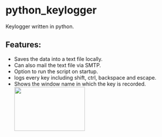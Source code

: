 # python_keylogger
Keylogger written in python.
## Features:
- Saves the data into a text file locally.
- Can also  mail the text file via SMTP.
- Option to run the script on startup.
- logs every key including shift, ctrl, backspace and escape.
- Shows the window name in which the key is recorded.
<a href="http://clipart-library.com/clip-art/233-2332489_linux-penguin-clipart-tux-linux.htm"><img src="http://clipart-library.com/new_gallery/233-2332489_linux-penguin-clipart-tux-linux.png" width="192" height="120" /></a>
<!--stackedit_data:
eyJoaXN0b3J5IjpbLTEwMjU3NzYzNTMsMTYzOTk1NTQyNF19
-->